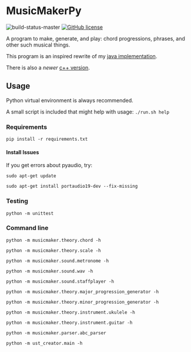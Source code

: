 # MusicMakerPy
![build-status-master](https://github.com/keelimeguy/MusicMakerPy/actions/workflows/python-app.yml/badge.svg?branch=master)
[![GitHub license](https://img.shields.io/github/license/keelimeguy/MusicMakerPy)](https://github.com/keelimeguy/MusicMakerPy/blob/master/LICENSE)

A program to make, generate, and play: chord progressions, phrases, and other such musical things.

This program is an inspired rewrite of my [java implementation](https://github.com/keelimeguy/MusicMaker).

There is also a _newer_ [c++ version](https://github.com/keelimeguy/MusicMaker_JUCE).

## Usage
Python virtual environment is always recommended.

A small script is included that might help with usage:
`./run.sh help`

### Requirements
`pip install -r requirements.txt`

#### Install Issues
If you get errors about pyaudio, try:

`sudo apt-get update`

`sudo apt-get install portaudio19-dev --fix-missing`

### Testing
`python -m unittest`

### Command line
`python -m musicmaker.theory.chord -h`

`python -m musicmaker.theory.scale -h`

`python -m musicmaker.sound.metronome -h`

`python -m musicmaker.sound.wav -h`

`python -m musicmaker.sound.staffplayer -h`

`python -m musicmaker.theory.major_progression_generator -h`

`python -m musicmaker.theory.minor_progression_generator -h`

`python -m musicmaker.theory.instrument.ukulele -h`

`python -m musicmaker.theory.instrument.guitar -h`

`python -m musicmaker.parser.abc_parser`

`python -m ust_creator.main -h`
